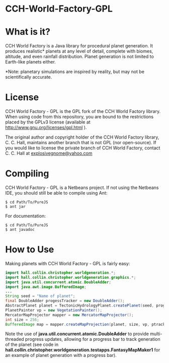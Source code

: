 CCH-World-Factory-GPL
=====================

# What is it?

CCH World Factory is a Java library for procedural planet generation. It 
produces realistic* planets at any level of detail, complete with biomes, 
altitude, and even rainfall distribution. Planet generation is not limited to 
Earth-like planets either.

*Note: planetary simulations are inspired by reality, but may not be scientifically accurate. 

# License
CCH World Factory - GPL is the GPL fork of the CCH World Factory library. When 
using code from this repository, you are bound to the restrictions placed by the 
GPLv3 license (available at http://www.gnu.org/licenses/gpl.html ).

The original author and copyright holder of the CCH World Factory library, 
C. C. Hall, maintains another branch that is not GPL (nor open-source). If you 
would like to license the private branch of CCH World Factory, contact 
C. C. Hall at explosivegnome@yahoo.com

# Compiling
CCH World Factory - GPL is a Netbeans project. If not using the Netbeans IDE, 
you should still be able to compile using Ant:
```
$ cd Path/To/PureJS
$ ant jar
```
For documentation:
```
$ cd Path/To/PureJS
$ ant javadoc
```


# How to Use
Making planets with CCH World Factory - GPL is fairly easy:
```java
import hall.collin.christopher.worldgeneration.*;
import hall.collin.christopher.worldgeneration.graphics.*;
import java.util.concurrent.atomic.DoubleAdder;
import java.awt.image.BufferedImage;
...
String seed = "Name of planet";
final DoubleAdder progessTracker = new DoubleAdder();
AbstractPlanet planet = TectonicHydrologyPlanet.createPlanet(seed, progessTracker);
PlanetPainter vp = new VegetationPainter();
MercatorMapProjector mapper = new MercatorMapProjector();
int size = 256;
BufferedImage map = mapper.createMapProjection(planet, size, vp, ptracker);
```
Note the use of **java.util.concurrent.atomic.DoubleAdder** to provide 
multi-threaded progress updates, allowing for a progress bar to track generation 
of the planet (see code in 
**hall.collin.christopher.worldgeneration.testapps.FantasyMapMaker1** for an 
example of planet generation with a progress bar).
